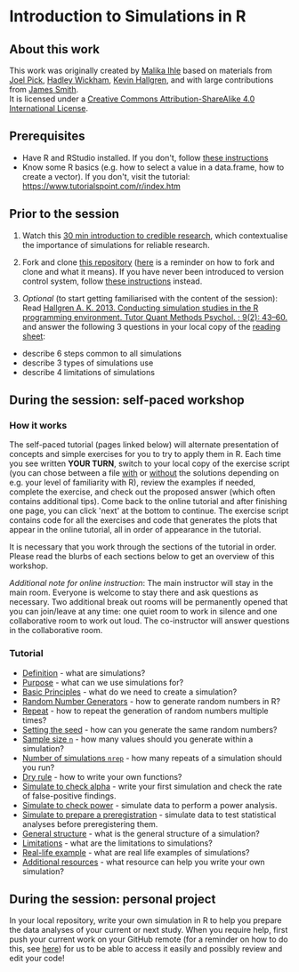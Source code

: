 # Introduction to Simulations in R

## About this work
This work was originally created by [Malika Ihle](https://ox.ukrn.org/people/#MalikaIhle) based on materials from [Joel Pick](https://joelpick.wixsite.com/research), [Hadley Wickham](https://www.yumpu.com/en/document/view/19077330/simulation-hadley-wickham), [Kevin Hallgren](https://doi.org/10.20982/tqmp.09.2.p043), and with large contributions from [James Smith](https://github.com/worcjamessmith).   
It is licensed under a [Creative Commons Attribution-ShareAlike 4.0 International License](https://creativecommons.org/licenses/by-sa/4.0/).

## Prerequisites

* Have R and RStudio installed. If you don't, follow [these instructions](https://malikaihle.github.io/Introduction-RStudio-Git-GitHub/installing_software.html)  
* Know some R basics (e.g. how to select a value in a data.frame, how to create a vector). If you don't, visit the tutorial: <a href="https://www.tutorialspoint.com/r/index.htm" target ="_blank">https://www.tutorialspoint.com/r/index.htm</a>  

## Prior to the session
1) Watch this [30 min introduction to credible research](https://osf.io/xtmek/), which contextualise the importance of simulations for reliable research. 

2) Fork and clone [this repository](https://github.com/MalikaIhle/Introduction-Simulations-in-R) ([here](https://malikaihle.github.io/Collaborative-RStudio-GitHub/) is a reminder on how to fork and clone and what it means). If you have never been introduced to version control system, follow [these instructions](./tutorial_pages/download-repo.md) instead.  

3) *Optional* (to start getting familiarised with the content of the session): Read [Hallgren A. K. 2013. Conducting simulation studies in the R programming environment. Tutor Quant Methods Psychol. ; 9(2): 43–60.](https://doi.org/10.20982/tqmp.09.2.p043) and answer the following 3 questions in your local copy of the [reading sheet](./Hallgren2013/ReadingSheet.md):  
  * describe 6 steps common to all simulations  
  * describe 3 types of simulations use  
  * describe 4 limitations of simulations

## During the session: self-paced workshop
### How it works
The self-paced tutorial (pages linked below) will alternate presentation of concepts and simple exercises for you to try to apply them in R. Each time you see written **YOUR TURN**, switch to your local copy of the exercise script (you can chose between a file <a href="https://github.com/MalikaIhle/Introduction-Simulations-in-R/blob/main/exercise_script_with_solutions.R" target ="_blank">with</a> or <a href="https://github.com/MalikaIhle/Introduction-Simulations-in-R/blob/main/exercise_script_without_solutions.R" target ="_blank">without</a> the solutions depending on e.g. your level of familiarity with R), review the examples if needed, complete the exercise, and check out the proposed answer (which often contains additional tips). Come back to the online tutorial and after finishing one page, you can click 'next' at the bottom to continue. The exercise script contains  code for all the exercises and code that generates the plots that appear in the online tutorial, all in order of appearance in the tutorial.  

It is necessary that you work through the sections of the tutorial in order. Please read the blurbs of each sections below to get an overview of this workshop.

*Additional note for online instruction*: The main instructor will stay in the main room. Everyone is welcome to stay there and ask questions as necessary. Two additional break out rooms will be permanently opened that you can join/leave at any time: one quiet room to work in silence and one collaborative room to work out loud. The co-instructor will answer questions in the collaborative room.   

### Tutorial
* [Definition](./tutorial_pages/definition.md) - what are simulations?
* [Purpose](./tutorial_pages/purpose.md) - what can we use simulations for?
* [Basic Principles](./tutorial_pages/basic-principles.md) - what do we need to create a simulation?
* [Random Number Generators](./tutorial_pages/random-numbers-generators.md) - how to generate random numbers in R?
* [Repeat](./tutorial_pages/repeat.md) - how to repeat the generation of random numbers multiple times?
* [Setting the seed](./tutorial_pages/seed.md) - how can you generate the same random numbers?
* [Sample size `n`](./tutorial_pages/sample-size-n.md) - how many values should you generate within a simulation?
* [Number of simulations `nrep`](./tutorial_pages/number-of-simulations-nrep.md) - how many repeats of a simulation should you run?
* [Dry rule](./tutorial_pages/dry-rule.md) - how to write your own functions?
* [Simulate to check alpha](./tutorial_pages/check-alpha.md) - write your first simulation and check the rate of false-positive findings.  
* [Simulate to check power](./tutorial_pages/check-power.md) - simulate data to perform a power analysis.  
* [Simulate to prepare a preregistration](./tutorial_pages/simulate-for-preregistration.md) - simulate data to test statistical analyses before preregistering them.  
* [General structure](./tutorial_pages/general-structure.md) - what is the general structure of a simulation?
* [Limitations](./tutorial_pages/limitations.md) - what are the limitations to simulations?
* [Real-life example](./tutorial_pages/real-life-example.md) - what are real life examples of simulations?
* [Additional resources](./tutorial_pages/resources.md) - what resource can help you write your own simulation?

## During the session: personal project
In your local repository, write your own simulation in R to help you prepare the data analyses of your current or next study. When you require help, first push your current work on your GitHub remote (for a reminder on how to do this, see [here](https://malikaihle.github.io/Introduction-RStudio-Git-GitHub/)) for us to be able to access it easily and possibly review and edit your code!  

